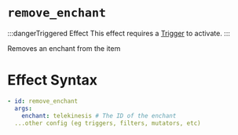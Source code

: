# `remove_enchant`
:::dangerTriggered Effect
This effect requires a [Trigger](https://plugins.auxilor.io/effects/all-triggers) to activate.
:::

Removes an enchant from the item

# Effect Syntax
```yaml
- id: remove_enchant
  args:
    enchant: telekinesis # The ID of the enchant
  ...other config (eg triggers, filters, mutators, etc)
```
